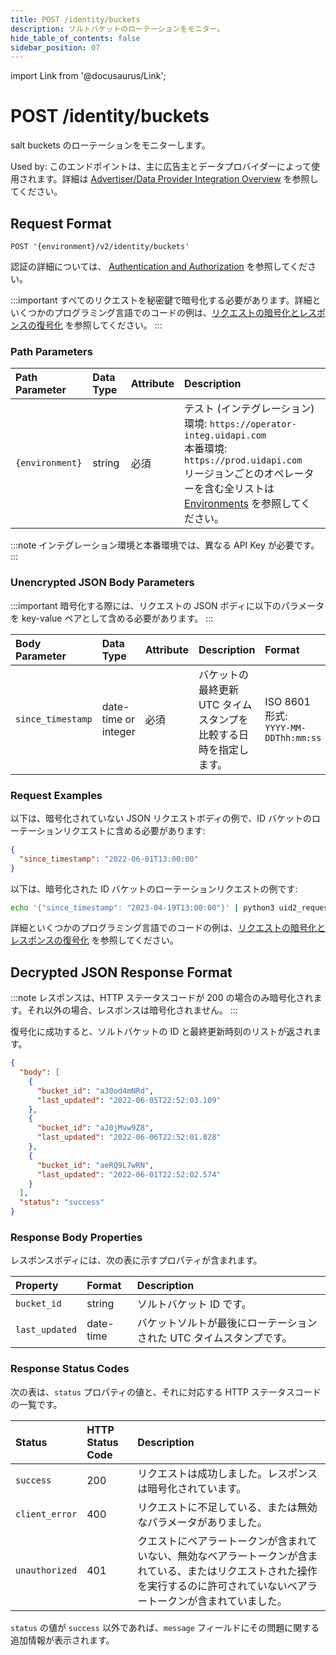 ```yaml
---
title: POST /identity/buckets
description: ソルトバケットのローテーションをモニター。
hide_table_of_contents: false
sidebar_position: 07
---
```


import Link from '@docusaurus/Link';

# POST /identity/buckets

<Link href="../ref-info/glossary-uid#gl-salt-bucket">salt buckets</Link> のローテーションをモニターします。

Used by: このエンドポイントは、主に広告主とデータプロバイダーによって使用されます。詳細は [Advertiser/Data Provider Integration Overview](../guides/integration-advertiser-dataprovider-overview.md) を参照してください。

## Request Format

`POST '{environment}/v2/identity/buckets'`

認証の詳細については、 [Authentication and Authorization](../getting-started/gs-auth.md) を参照してください。

:::important
すべてのリクエストを秘密鍵で暗号化する必要があります。詳細といくつかのプログラミング言語でのコードの例は、[リクエストの暗号化とレスポンスの復号化](../getting-started/gs-encryption-decryption.md) を参照してください。
:::

### Path Parameters

| Path Parameter | Data Type | Attribute | Description |
| :--- | :--- | :--- | :--- |
| `{environment}` | string | 必須 | テスト (インテグレーション) 環境: `https://operator-integ.uidapi.com`<br/>本番環境: `https://prod.uidapi.com`<br/>リージョンごとのオペレーターを含む全リストは [Environments](../getting-started/gs-environments.md) を参照してください。 |

:::note
インテグレーション環境と本番環境では、異なる <Link href="../ref-info/glossary-uid#gl-api-key">API Key</Link> が必要です。
:::

### Unencrypted JSON Body Parameters

:::important
暗号化する際には、リクエストの JSON ボディに以下のパラメータを key-value ペアとして含める必要があります。
:::

| Body Parameter | Data Type | Attribute | Description | Format |
| :--- | :--- | :--- | :--- | :--- |
| `since_timestamp` | date-time or integer | 必須      | バケットの最終更新 UTC タイムスタンプを比較する日時を指定します。 | ISO 8601 形式:<br/>`YYYY-MM-DDThh:mm:ss` |

### Request Examples

以下は、暗号化されていない JSON リクエストボディの例で、ID バケットのローテーションリクエストに含める必要があります:

```json
{
  "since_timestamp": "2022-06-01T13:00:00"
}
```
以下は、暗号化された ID バケットのローテーションリクエストの例です:

```sh
echo '{"since_timestamp": "2023-04-19T13:00:00"}' | python3 uid2_request.py https://prod.uidapi.com/v2/identity/buckets [Your-Client-API-Key] [Your-Client-Secret]
```

詳細といくつかのプログラミング言語でのコードの例は、[リクエストの暗号化とレスポンスの復号化](../getting-started/gs-encryption-decryption.md) を参照してください。

## Decrypted JSON Response Format

:::note
レスポンスは、HTTP ステータスコードが 200 の場合のみ暗号化されます。それ以外の場合、レスポンスは暗号化されません。
:::

復号化に成功すると、ソルトバケットの ID と最終更新時刻のリストが返されます。

```json
{
  "body": [
    {
      "bucket_id": "a30od4mNRd",
      "last_updated": "2022-06-05T22:52:03.109"
    },
    {
      "bucket_id": "aJ0jMvw9Z8",
      "last_updated": "2022-06-06T22:52:01.828"
    },
    {
      "bucket_id": "aeRQ9L7wRN",
      "last_updated": "2022-06-01T22:52:02.574"
    }
  ],
  "status": "success"
}
```
### Response Body Properties

レスポンスボディには、次の表に示すプロパティが含まれます。

| Property | Format | Description |
| :--- | :--- | :--- |
| `bucket_id` | string | ソルトバケット ID です。 |
| `last_updated` | date-time | バケットソルトが最後にローテーションされた UTC タイムスタンプです。 |

### Response Status Codes

次の表は、`status` プロパティの値と、それに対応する HTTP ステータスコードの一覧です。

| Status | HTTP Status Code | Description |
| :--- | :--- | :--- |
| `success` | 200 | リクエストは成功しました。レスポンスは暗号化されています。 |
| `client_error` | 400 | リクエストに不足している、または無効なパラメータがありました。|
| `unauthorized` | 401 | クエストにベアラートークンが含まれていない、無効なベアラートークンが含まれている、またはリクエストされた操作を実行するのに許可されていないベアラートークンが含まれていました。 |

`status` の値が `success` 以外であれば、`message` フィールドにその問題に関する追加情報が表示されます。
